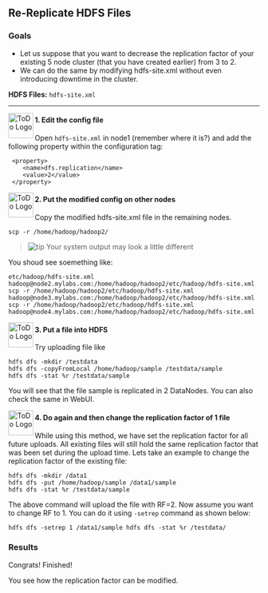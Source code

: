## Re-Replicate HDFS Files

### Goals

* Let us suppose that you want to decrease the replication factor of your existing 5 node cluster (that you have created earlier) from 3 to 2. 
* We can do the same by modifying hdfs-site.xml without even introducing downtime in the cluster.

**HDFS Files:** `hdfs-site.xml`
 
----

<img src="https://user-images.githubusercontent.com/558905/40613898-7a6c70d6-624e-11e8-9178-7bde851ac7bd.png" align="left" width="50" height="50" title="ToDo Logo" />
<h4>1. Edit the config file</h4>

Open `hdfs-site.xml` in node1 (remember where it is?) and add the following property within the configuration tag:

```console
 <property> 
	<name>dfs.replication</name> 
	<value>2</value> 
 </property>
```


<img src="https://user-images.githubusercontent.com/558905/40613898-7a6c70d6-624e-11e8-9178-7bde851ac7bd.png" align="left" width="50" height="50" title="ToDo Logo" />
<h4>2. Put the modified config on other nodes</h4>

Copy the modified hdfs-site.xml file in the remaining nodes. 

```console
scp -r /home/hadoop/hadoop2/
```

> ![tip](https://user-images.githubusercontent.com/558905/40528496-37bfadac-5fbf-11e8-8b5a-8bea2634f284.png)  Your system output may look a little different

You shoud see soemething like:

```console
etc/hadoop/hdfs-site.xml 
hadoop@node2.mylabs.com:/home/hadoop/hadoop2/etc/hadoop/hdfs-site.xml 
scp -r /home/hadoop/hadoop2/etc/hadoop/hdfs-site.xml 
hadoop@node3.mylabs.com:/home/hadoop/hadoop2/etc/hadoop/hdfs-site.xml 
scp -r /home/hadoop/hadoop2/etc/hadoop/hdfs-site.xml 
hadoop@node4.mylabs.com:/home/hadoop/hadoop2/etc/hadoop/hdfs-site.xml 
```

<img src="https://user-images.githubusercontent.com/558905/40613898-7a6c70d6-624e-11e8-9178-7bde851ac7bd.png" align="left" width="50" height="50" title="ToDo Logo" />
<h4>3. Put a file into HDFS</h4>

Try uploading file like

```console
hdfs dfs -mkdir /testdata 
hdfs dfs -copyFromLocal /home/hadoop/sample /testdata/sample 
hdfs dfs -stat %r /testdata/sample 
```

You will see that the file sample is replicated in 2 DataNodes. You can also check the same in WebUI.

<img src="https://user-images.githubusercontent.com/558905/40613898-7a6c70d6-624e-11e8-9178-7bde851ac7bd.png" align="left" width="50" height="50" title="ToDo Logo" />
<h4>4. Do again and then change the replication factor of 1 file</h4>

While using this method, we have set the replication factor for all future uploads. All existing files will still hold the same replication factor that was been set during the upload time. Lets take an example to change the replication factor of the existing file:

```console
hdfs dfs -mkdir /data1 
hdfs dfs -put /home/hadoop/sample /data1/sample 
hdfs dfs -stat %r /testdata/sample 
```

The above command will upload the file with RF=2. Now assume you want to change RF to 1. You can do it using `-setrep` command as shown below: 

```console
hdfs dfs -setrep 1 /data1/sample hdfs dfs -stat %r /testdata/
```

### Results

Congrats! Finished!

You see how the replication factor can be modified.
